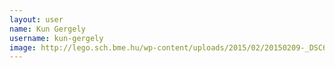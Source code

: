 ```yaml
---
layout: user
name: Kun Gergely
username: kun-gergely
image: http://lego.sch.bme.hu/wp-content/uploads/2015/02/20150209-_DSC6606-150x150.jpg
---
```

